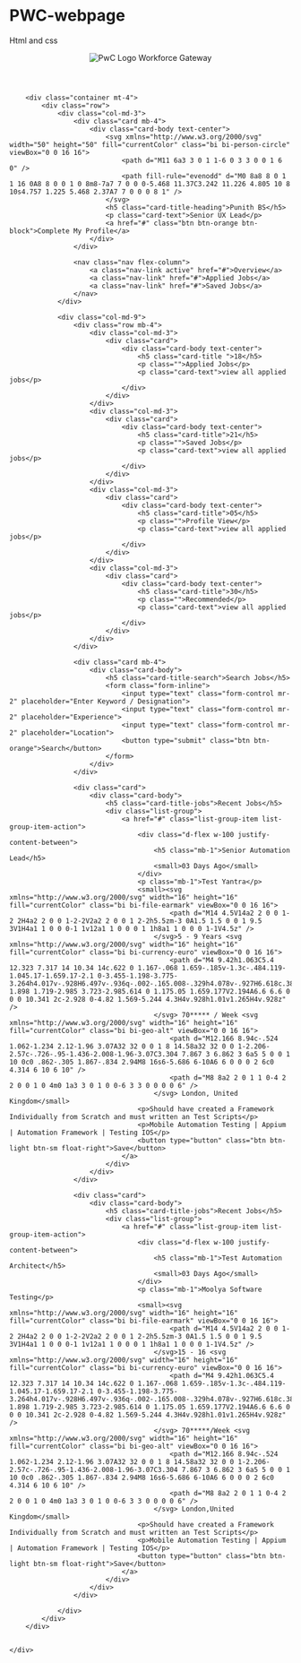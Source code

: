 # PWC-webpage
Html and css
<!DOCTYPE html>
<html>

<head>
    <link rel="stylesheet" href="https://stackpath.bootstrapcdn.com/bootstrap/4.5.2/css/bootstrap.min.css" integrity="sha384-JcKb8q3iqJ61gNV9KGb8thSsNjpSL0n8PARn9HuZOnIxN0hoP+VmmDGMN5t9UJ0Z" crossorigin="anonymous" />
    <script src="https://code.jquery.com/jquery-3.5.1.slim.min.js" integrity="sha384-DfXdz2htPH0lsSSs5nCTpuj/zy4C+OGpamoFVy38MVBnE+IbbVYUew+OrCXaRkfj" crossorigin="anonymous"></script>
    <script src="https://cdn.jsdelivr.net/npm/popper.js@1.16.1/dist/umd/popper.min.js" integrity="sha384-9/reFTGAW83EW2RDu2S0VKaIzap3H66lZH81PoYlFhbGU+6BZp6G7niu735Sk7lN" crossorigin="anonymous"></script>
    <script src="https://stackpath.bootstrapcdn.com/bootstrap/4.5.2/js/bootstrap.min.js" integrity="sha384-B4gt1jrGC7Jh4AgTPSdUtOBvfO8shuf57BaghqFfPlYxofvL8/KUEfYiJOMMV+rV" crossorigin="anonymous"></script>
    <script src="https://kit.fontawesome.com/d1c2ea8b80.js" crossorigin="anonymous"></script>
</head>

<body>
    <div class="bg-container">
        <header class="bg-light py-2">
            <div class="container d-flex justify-content-between align-items-center">
                <div class="d-flex align-items-center">
                    <img src="images/pwc-logo.png" alt="PwC Logo" class="logo">
                    <span class="ml-2 main-heading">Workforce Gateway</span>
                </div>
                <div class="d-flex align-items-center">
                    <i class="fas fa-bell"></i>
                    <i class="fas fa-user ml-3"></i>
                </div>
            </div>
        </header>

        <div class="container mt-4">
            <div class="row">
                <div class="col-md-3">
                    <div class="card mb-4">
                        <div class="card-body text-center">
                            <svg xmlns="http://www.w3.org/2000/svg" width="50" height="50" fill="currentColor" class="bi bi-person-circle" viewBox="0 0 16 16">
                                <path d="M11 6a3 3 0 1 1-6 0 3 3 0 0 1 6 0" />
                                <path fill-rule="evenodd" d="M0 8a8 8 0 1 1 16 0A8 8 0 0 1 0 8m8-7a7 7 0 0 0-5.468 11.37C3.242 11.226 4.805 10 8 10s4.757 1.225 5.468 2.37A7 7 0 0 0 8 1" />
                            </svg>
                            <h5 class="card-title-heading">Punith BS</h5>
                            <p class="card-text">Senior UX Lead</p>
                            <a href="#" class="btn btn-orange btn-block">Complete My Profile</a>
                        </div>
                    </div>

                    <nav class="nav flex-column">
                        <a class="nav-link active" href="#">Overview</a>
                        <a class="nav-link" href="#">Applied Jobs</a>
                        <a class="nav-link" href="#">Saved Jobs</a>
                    </nav>
                </div>

                <div class="col-md-9">
                    <div class="row mb-4">
                        <div class="col-md-3">
                            <div class="card">
                                <div class="card-body text-center">
                                    <h5 class="card-title ">18</h5>
                                    <p class="">Applied Jobs</p>
                                    <p class="card-text">view all applied jobs</p>
                                </div>
                            </div>
                        </div>
                        <div class="col-md-3">
                            <div class="card">
                                <div class="card-body text-center">
                                    <h5 class="card-title">21</h5>
                                    <p class="">Saved Jobs</p>
                                    <p class="card-text">view all applied jobs</p>
                                </div>
                            </div>
                        </div>
                        <div class="col-md-3">
                            <div class="card">
                                <div class="card-body text-center">
                                    <h5 class="card-title">05</h5>
                                    <p class="">Profile View</p>
                                    <p class="card-text">view all applied jobs</p>
                                </div>
                            </div>
                        </div>
                        <div class="col-md-3">
                            <div class="card">
                                <div class="card-body text-center">
                                    <h5 class="card-title">30</h5>
                                    <p class="">Recommended</p>
                                    <p class="card-text">view all applied jobs</p>
                                </div>
                            </div>
                        </div>
                    </div>

                    <div class="card mb-4">
                        <div class="card-body">
                            <h5 class="card-title-search">Search Jobs</h5>
                            <form class="form-inline">
                                <input type="text" class="form-control mr-2" placeholder="Enter Keyword / Designation">
                                <input type="text" class="form-control mr-2" placeholder="Experience">
                                <input type="text" class="form-control mr-2" placeholder="Location">
                                <button type="submit" class="btn btn-orange">Search</button>
                            </form>
                        </div>
                    </div>

                    <div class="card">
                        <div class="card-body">
                            <h5 class="card-title-jobs">Recent Jobs</h5>
                            <div class="list-group">
                                <a href="#" class="list-group-item list-group-item-action">
                                    <div class="d-flex w-100 justify-content-between">
                                        <h5 class="mb-1">Senior Automation Lead</h5>
                                        <small>03 Days Ago</small>
                                    </div>
                                    <p class="mb-1">Test Yantra</p>
                                    <small><svg xmlns="http://www.w3.org/2000/svg" width="16" height="16" fill="currentColor" class="bi bi-file-earmark" viewBox="0 0 16 16">
                                            <path d="M14 4.5V14a2 2 0 0 1-2 2H4a2 2 0 0 1-2-2V2a2 2 0 0 1 2-2h5.5zm-3 0A1.5 1.5 0 0 1 9.5 3V1H4a1 1 0 0 0-1 1v12a1 1 0 0 0 1 1h8a1 1 0 0 0 1-1V4.5z" />
                                        </svg>5 - 9 Years <svg xmlns="http://www.w3.org/2000/svg" width="16" height="16" fill="currentColor" class="bi bi-currency-euro" viewBox="0 0 16 16">
                                            <path d="M4 9.42h1.063C5.4 12.323 7.317 14 10.34 14c.622 0 1.167-.068 1.659-.185v-1.3c-.484.119-1.045.17-1.659.17-2.1 0-3.455-1.198-3.775-3.264h4.017v-.928H6.497v-.936q-.002-.165.008-.329h4.078v-.927H6.618c.388-1.898 1.719-2.985 3.723-2.985.614 0 1.175.05 1.659.177V2.194A6.6 6.6 0 0 0 10.341 2c-2.928 0-4.82 1.569-5.244 4.3H4v.928h1.01v1.265H4v.928z" />
                                        </svg> 70***** / Week <svg xmlns="http://www.w3.org/2000/svg" width="16" height="16" fill="currentColor" class="bi bi-geo-alt" viewBox="0 0 16 16">
                                            <path d="M12.166 8.94c-.524 1.062-1.234 2.12-1.96 3.07A32 32 0 0 1 8 14.58a32 32 0 0 1-2.206-2.57c-.726-.95-1.436-2.008-1.96-3.07C3.304 7.867 3 6.862 3 6a5 5 0 0 1 10 0c0 .862-.305 1.867-.834 2.94M8 16s6-5.686 6-10A6 6 0 0 0 2 6c0 4.314 6 10 6 10" />
                                            <path d="M8 8a2 2 0 1 1 0-4 2 2 0 0 1 0 4m0 1a3 3 0 1 0 0-6 3 3 0 0 0 0 6" />
                                        </svg> London, United Kingdom</small>
                                    <p>Should have created a Framework Individually from Scratch and must written an Test Scripts</p>
                                    <p>Mobile Automation Testing | Appium | Automation Framework | Testing IOS</p>
                                    <button type="button" class="btn btn-light btn-sm float-right">Save</button>
                                </a>
                            </div>
                        </div>
                    </div>

                    <div class="card">
                        <div class="card-body">
                            <h5 class="card-title-jobs">Recent Jobs</h5>
                            <div class="list-group">
                                <a href="#" class="list-group-item list-group-item-action">
                                    <div class="d-flex w-100 justify-content-between">
                                        <h5 class="mb-1">Test Automation Architect</h5>
                                        <small>03 Days Ago</small>
                                    </div>
                                    <p class="mb-1">Moolya Software Testing</p>
                                    <small><svg xmlns="http://www.w3.org/2000/svg" width="16" height="16" fill="currentColor" class="bi bi-file-earmark" viewBox="0 0 16 16">
                                            <path d="M14 4.5V14a2 2 0 0 1-2 2H4a2 2 0 0 1-2-2V2a2 2 0 0 1 2-2h5.5zm-3 0A1.5 1.5 0 0 1 9.5 3V1H4a1 1 0 0 0-1 1v12a1 1 0 0 0 1 1h8a1 1 0 0 0 1-1V4.5z" />
                                        </svg>15 - 16 <svg xmlns="http://www.w3.org/2000/svg" width="16" height="16" fill="currentColor" class="bi bi-currency-euro" viewBox="0 0 16 16">
                                            <path d="M4 9.42h1.063C5.4 12.323 7.317 14 10.34 14c.622 0 1.167-.068 1.659-.185v-1.3c-.484.119-1.045.17-1.659.17-2.1 0-3.455-1.198-3.775-3.264h4.017v-.928H6.497v-.936q-.002-.165.008-.329h4.078v-.927H6.618c.388-1.898 1.719-2.985 3.723-2.985.614 0 1.175.05 1.659.177V2.194A6.6 6.6 0 0 0 10.341 2c-2.928 0-4.82 1.569-5.244 4.3H4v.928h1.01v1.265H4v.928z" />
                                        </svg> 70*****/Week <svg xmlns="http://www.w3.org/2000/svg" width="16" height="16" fill="currentColor" class="bi bi-geo-alt" viewBox="0 0 16 16">
                                            <path d="M12.166 8.94c-.524 1.062-1.234 2.12-1.96 3.07A32 32 0 0 1 8 14.58a32 32 0 0 1-2.206-2.57c-.726-.95-1.436-2.008-1.96-3.07C3.304 7.867 3 6.862 3 6a5 5 0 0 1 10 0c0 .862-.305 1.867-.834 2.94M8 16s6-5.686 6-10A6 6 0 0 0 2 6c0 4.314 6 10 6 10" />
                                            <path d="M8 8a2 2 0 1 1 0-4 2 2 0 0 1 0 4m0 1a3 3 0 1 0 0-6 3 3 0 0 0 0 6" />
                                        </svg> London,United Kingdom</small>
                                    <p>Should have created a Framework Individually from Scratch and must written an Test Scripts</p>
                                    <p>Mobile Automation Testing | Appium | Automation Framework | Testing IOS</p>
                                    <button type="button" class="btn btn-light btn-sm float-right">Save</button>
                                </a>
                            </div>
                        </div>
                    </div>

                </div>
            </div>
        </div>


    </div>
</body>

</html>
